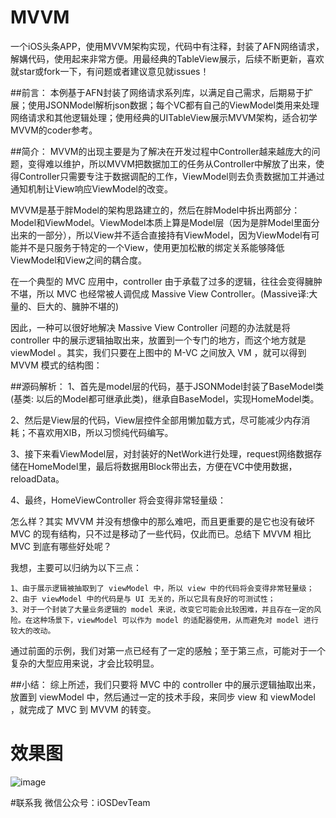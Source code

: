 # MVVM
一个iOS头条APP，使用MVVM架构实现，代码中有注释，封装了AFN网络请求，解媾代码，使用起来非常方便。用最经典的TableView展示，后续不断更新，喜欢就star或fork一下，有问题或者建议意见就issues！

##前言：
本例基于AFN封装了网络请求系列库，以满足自己需求，后期易于扩展；使用JSONModel解析json数据；每个VC都有自己的ViewModel类用来处理网络请求和其他逻辑处理；使用经典的UITableView展示MVVM架构，适合初学MVVM的coder参考。
    
##简介：
MVVM的出现主要是为了解决在开发过程中Controller越来越庞大的问题，变得难以维护，所以MVVM把数据加工的任务从Controller中解放了出来，使得Controller只需要专注于数据调配的工作，ViewModel则去负责数据加工并通过通知机制让View响应ViewModel的改变。

MVVM是基于胖Model的架构思路建立的，然后在胖Model中拆出两部分：Model和ViewModel。ViewModel本质上算是Model层（因为是胖Model里面分出来的一部分），所以View并不适合直接持有ViewModel，因为ViewModel有可能并不是只服务于特定的一个View，使用更加松散的绑定关系能够降低ViewModel和View之间的耦合度。

在一个典型的 MVC 应用中，controller 由于承载了过多的逻辑，往往会变得臃肿不堪，所以 MVC 也经常被人调侃成 Massive View Controller。(Massive译:大量的、巨大的、臃肿不堪的)

因此，一种可以很好地解决 Massive View Controller 问题的办法就是将 controller 中的展示逻辑抽取出来，放置到一个专门的地方，而这个地方就是 viewModel 。其实，我们只要在上图中的 M-VC 之间放入 VM ，就可以得到 MVVM 模式的结构图：

##源码解析：
1、首先是model层的代码，基于JSONModel封装了BaseModel类(基类: 以后的Model都可继承此类)，继承自BaseModel，实现HomeModel类。

2、然后是View层的代码，View层控件全部用懒加载方式，尽可能减少内存消耗；不喜欢用XIB，所以习惯纯代码编写。

3、接下来看ViewModel层，对封装好的NetWork进行处理，request网络数据存储在HomeModel里，最后将数据用Block带出去，方便在VC中使用数据，reloadData。

4、最终，HomeViewController 将会变得非常轻量级：
    
    
怎么样？其实 MVVM 并没有想像中的那么难吧，而且更重要的是它也没有破坏 MVC 的现有结构，只不过是移动了一些代码，仅此而已。总结下 MVVM 相比 MVC 到底有哪些好处呢？

我想，主要可以归纳为以下三点：

    1、由于展示逻辑被抽取到了 viewModel 中，所以 view 中的代码将会变得非常轻量级；
    2、由于 viewModel 中的代码是与 UI 无关的，所以它具有良好的可测试性；
    3、对于一个封装了大量业务逻辑的 model 来说，改变它可能会比较困难，并且存在一定的风险。在这种场景下，viewModel 可以作为 model 的适配器使用，从而避免对 model 进行较大的改动。

通过前面的示例，我们对第一点已经有了一定的感触；至于第三点，可能对于一个复杂的大型应用来说，才会比较明显。

##小结：
综上所述，我们只要将 MVC 中的 controller 中的展示逻辑抽取出来，放置到 viewModel 中，然后通过一定的技术手段，来同步 view 和 viewModel ，就完成了 MVC 到 MVVM 的转变。

# 效果图
![image](https://github.com/shenAlexy/MVVM/blob/master/MVVM-demo/MVVM-demo/效果图.png)
 
#联系我
微信公众号：iOSDevTeam
  
  
